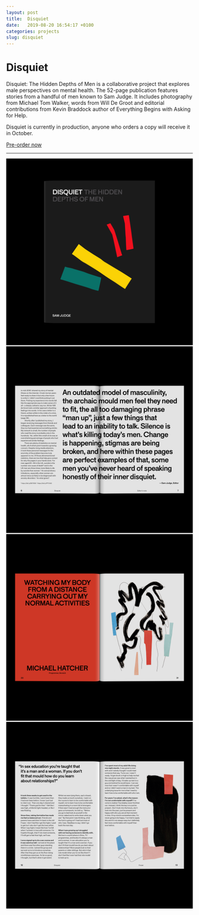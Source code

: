 ```yaml
---
layout: post
title:  Disquiet
date:   2019-08-20 16:54:17 +0100
categories: projects
slug: disquiet
---
```


# Disquiet

Disquiet: The Hidden Depths of Men is a collaborative project that explores male perspectives on mental health. The 52-page publication features stories from a handful of men known to Sam Judge. It includes photography from Michael Tom Walker, words from Will De Groot and editorial contributions from Kevin Braddock author of Everything Begins with Asking for Help.

Disquiet is currently in production, anyone who orders a copy will receive it in October.

<a class="button" href="https://www.paypal.com/cgi-bin/webscr?cmd=_s-xclick&hosted_button_id=3NTUWZMKNWZP4">Pre-order now</a>

---

![The cover of Disquiet: The Hidden Depths of Men](/assets/images/disquiet/Sam-Judge-Disquiet-cover.jpg)
![An image of a page in Disquiet: The Hidden Depths of Men](/assets/images/disquiet/Sam-Judge-Disquiet-spread-1.jpg)
![An image of a page in Disquiet: The Hidden Depths of Men](/assets/images/disquiet/Sam-Judge-Disquiet-spread-2.jpg)
![An image of a page in Disquiet: The Hidden Depths of Men](/assets/images/disquiet/Sam-Judge-Disquiet-spread-3.jpg)

